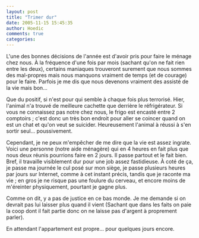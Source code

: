 ```yaml
---
layout: post
title: "Trimer dur"
date: 2005-11-15 15:45:35
author: Hoedic
comments: true
categories: 
---
```



L'une des bonnes décisions de l'année est d'avoir pris  pour faire le ménage chez nous. À la fréquence d'une fois par mois (sachant qu'on ne fait rien entre les deux), certains maniaques trouveront surement que nous sommes des mal-propres mais nous manquons vraiment de temps (et de courage) pour le faire. Parfois je me dis que nous devenons vraiment des assisté de la vie mais bon...

Que du positif, si n'est pour  qui semble à chaque fois plus terrorisé. Hier, l'animal n'a trouvé de meilleure cachette que derrière le réfrigérateur. Si vous ne connaissez pas notre chez nous, le frigo est encasté entre 2 comptoirs ; c'est donc un très bon endroit pour aller se coincer quand on est un chat et qu'on veut se suicider. Heureusement l'animal à réussi à s'en sortir seul... poussivement.

Cependant, je ne peux m'empêcher de me dire que la vie est assez ingrate. Voici une personne (notre aide ménagère) qui en 4 heures en fait plus que nous deux réunis pourrions faire en 2 jours. Il passe partout et le fait bien. Bref, il travaille visiblement dur pour une job assez fastidieuse. À coté de ça, je passe ma journée le cul posé sur mon siège, je passe plusieurs heures par jours sur Internet, comme à cet instant précis, tandis que je raconte ma vie ; en gros je ne risque pas une foulure du cerveau, et encore moins de m'éreinter physiquement, pourtant je gagne plus.

Comme on dit, y a pas de justice en ce bas monde. Je me demande si on devrait pas lui laisser plus quand il vient (Sachant que dans les faits on paie la coop dont il fait partie donc on ne laisse pas d'argent à proprement parler).

En attendant l'appartement est propre... pour quelques jours encore.